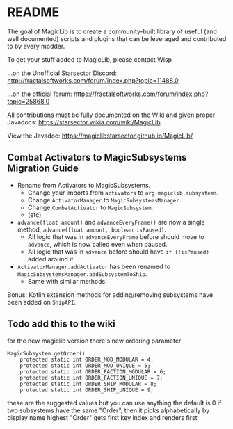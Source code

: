 # README

The goal of MagicLib is to create a community-built library of useful (and well documented) scripts and plugins that can
be leveraged and contributed to by every modder.

To get your stuff added to MagicLib, please contact Wisp

...on the Unofficial Starsector Discord:
http://fractalsoftworks.com/forum/index.php?topic=11488.0

...on the official forum:
https://fractalsoftworks.com/forum/index.php?topic=25868.0

All contributions must be fully documented on the Wiki and given proper Javadocs:
https://starsector.wikia.com/wiki/MagicLib

View the Javadoc: https://magiclibstarsector.github.io/MagicLib/

## Combat Activators to MagicSubsystems Migration Guide

- Rename from Activators to MagicSubsystems.
    - Change your imports from `activators` to `org.magiclib.subsystems`.
    - Change `ActivatorManager` to `MagicSubsystemsManager`.
    - Change `CombatActivator` to `MagicSubsystem`.
    - (etc)
- `advance(float amount)` and `advanceEveryFrame()` are now a single method, `advance(float amount, boolean isPaused)`.
    - All logic that was in `advanceEveryFrame` before should move to `advance`, which is now called even when paused.
    - All logic that was in `advance` before should have `if (!isPaused)` added around it.
- `ActivatorManager.addActivator` has been renamed to `MagicSubsystemsManager.addSubsystemToShip`.
  - Same with similar methods.

Bonus: Kotlin extension methods for adding/removing subsystems have been added on `ShipAPI`.


## Todo add this to the wiki

for the new magiclib version there's new ordering parameter
```
MagicSubsystem.getOrder()
    protected static int ORDER_MOD_MODULAR = 4;
    protected static int ORDER_MOD_UNIQUE = 5;
    protected static int ORDER_FACTION_MODULAR = 6;
    protected static int ORDER_FACTION_UNIQUE = 7;
    protected static int ORDER_SHIP_MODULAR = 8;
    protected static int ORDER_SHIP_UNIQUE = 9;
```
these are the suggested values but you can use anything
the default is 0
if two subsystems have the same "Order", then it picks alphabetically by display name
highest "Order" gets first key index and renders first